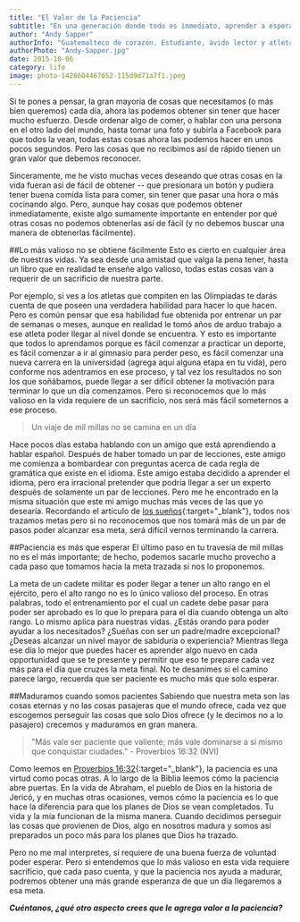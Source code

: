 ```yaml
---
title: "El Valor de la Paciencia"
subtitle: "En una generación donde todo es inmediato, aprender a esperar puede hacer una gran diferencia"
author: "Andy Sapper"
authorInfo: "Guatemalteco de corazón. Estudiante, ávido lector y atleta. Apasionado por esta generación y los planes que Dios tiene para ella."
authorPhoto: "Andy-Sapper.jpg"
date: 2015-10-06
category: life
image: photo-1428604467652-115d9d71a7f1.jpeg
---
```

Si te pones a pensar, la gran mayoría de cosas que necesitamos (o más bien queremos) cada día, ahora las podemos obtener sin tener que hacer mucho esfuerzo. Desde ordenar algo de comer, o hablar con una persona en el otro lado del mundo, hasta tomar una foto y subirla a Facebook para que todos la vean, todas estas cosas ahora las podemos hacer en unos pocos segundos. Pero las cosas que no recibimos así de rápido tienen un gran valor que debemos reconocer.

Sinceramente, me he visto muchas veces deseando que otras cosas en la vida fueran así de fácil de obtener -- que presionara un botón y pudiera tener buena comida lista para comer, sin tener que pasar una hora o más cocinando algo. Pero, aunque hay cosas que podemos obtener inmediatamente, existe algo sumamente importante en entender por qué otras cosas no podemos obtenerlas así de fácil (y no debemos buscar una manera de obtenerlas fácilmente).

##Lo más valioso no se obtiene fácilmente
Esto es cierto en cualquier área de nuestras vidas. Ya sea desde una amistad que valga la pena tener, hasta un libro que en realidad te enseñe algo valioso, todas estas cosas van a requerir de un sacrificio de nuestra parte.

Por ejemplo, si ves a los atletas que compiten en las Olimpiadas te darás cuenta de que poseen una verdadera habilidad para hacer lo que hacen. Pero es común pensar que esa habilidad fue obtenida por entrenar un par de semanas o meses, aunque en realidad le tomó años de arduo trabajo a ese atleta poder llegar al nivel donde se encuentra. Y esto es importante que todos lo aprendamos porque es fácil comenzar a practicar un deporte, es fácil comenzar a ir al gimnasio para perder peso, es fácil comenzar una nueva carrera en la universidad (agrega aquí alguna etapa en tu vida), pero conforme nos adentramos en ese proceso, y tal vez los resultados no son los que soñábamos, puede llegar a ser difícil obtener la motivación para terminar lo que un día comenzamos. Pero si reconocemos que lo más valioso en la vida requiere de un sacrificio, nos será más fácil someternos a ese proceso.

> Un viaje de mil millas no se camina en un día

Hace pocos días estaba hablando con un amigo que está aprendiendo a hablar español. Después de haber tomado un par de lecciones, este amigo me comienza a bombardear con preguntas acerca de cada regla de gramática que existe en el idioma. Este amigo estaba decidido a aprender el idioma, pero era irracional pretender que podría llegar a ser un experto después de solamente un par de lecciones. Pero me he encontrado en la misma situación que este mi amigo muchas más veces de las que yo desearía. Recordando el artículo de [los sueños](http://upandup.github.io/poder-de-los-suenos/){:target="_blank"}, todos nos trazamos metas pero si no reconocemos que nos tomará más de un par de pasos poder alcanzar esa meta, será difícil vernos terminando la carrera.

##Paciencia es más que esperar
El último paso en tu travesía de mil millas no es el más importante; de hecho, podemos sacarle mucho provecho a cada paso que tomamos hacia la meta trazada si nos lo proponemos.

La meta de un cadete militar es poder llegar a tener un alto rango en el ejército, pero el alto rango no es lo único valioso del proceso. En otras palabras, todo el entrenamiento por el cual un cadete debe pasar para poder ser aprobado es lo que lo prepara para el día cuando obtenga un alto rango. Lo mismo aplica para nuestras vidas. ¿Estás orando para poder ayudar a los necesitados? ¿Sueñas con ser un padre/madre excepcional? ¿Deseas alcanzar un nivel mayor de sabiduría o experiencia? Mientras llega ese día lo mejor que puedes hacer es aprender algo nuevo en cada opportunidad que se te presente y permitir que eso te prepare cada vez más para el día que cruzes la meta final. No te desanimes si el camino parece largo, recuerda que ser paciente es mucho más que solo esperar.

##Maduramos cuando somos pacientes
Sabiendo que nuestra meta son las cosas eternas y no las cosas pasajeras que el mundo ofrece, cada vez que escogemos perseguir las cosas que solo Dios ofrece (y le decimos no a lo pasajero) crecemos y maduramos en gran manera.

> "Más vale ser paciente que valiente; más vale dominarse a sí mismo que conquistar ciudades." - Proverbios 16:32 (NVI)

Como leemos en [Proverbios 16:32](https://www.biblegateway.com/passage/?search=Proverbios+16%3A32&version=NVI){:target="_blank"}, la paciencia es una virtud como pocas otras. A lo largo de la Biblia leemos cómo la paciencia abre puertas. En la vida de Abraham, el pueblo de Dios en la historia de Jericó, y en muchas otras ocasiones, vemos cómo la paciencia es lo que hace la diferencia para que los planes de Dios se vean completados. Tu vida y la mía funcionan de la misma manera. Cuando decidimos perseguir las cosas que provienen de Dios, algo en nosotros madura y somos así preparados un poco más para los planes que Dios ha trazado.

Pero no me mal interpretes, sí requiere de una buena fuerza de voluntad poder esperar. Pero si entendemos que lo más valioso en esta vida requiere sacrificio, que cada paso cuenta, y que la paciencia nos ayuda a madurar, podremos obtener una más grande esperanza de que un día llegaremos a esa meta.

**_Cuéntanos, ¿qué otro aspecto crees que le agrega valor a la paciencia?_**
